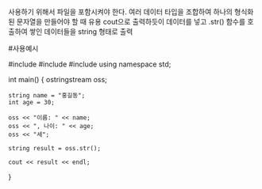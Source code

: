 <ostringstream>
사용하기 위해서 <sstream> 파일을 포함시켜야 한다.
여러 데이터 타입을 조합하여 하나의 형식화된 문자열을 만들어야 할 때 유용
cout으로 출력하듯이 데이터를 넣고 .str() 함수를 호출하여 쌓인 데이터들을 string 형태로 출력

#사용예시

#include <iostream>
#include <string>
#include <sstream>
using namespace std;

int main()
{
    ostringstream oss;

    string name = "홍길동";
    int age = 30;

    oss << "이름: " << name;
    oss << ", 나이: " << age;
    oss << "세";
    
    string result = oss.str();
    
    cout << result << endl;
}
